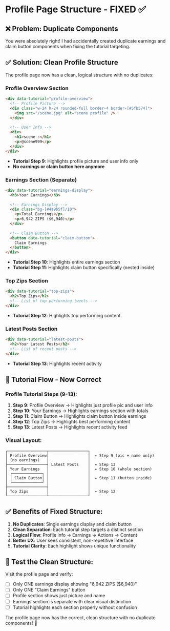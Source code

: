 # Profile Page Structure - FIXED ✅

## ❌ **Problem:** Duplicate Components
You were absolutely right! I had accidentally created duplicate earnings and claim button components when fixing the tutorial targeting.

## ✅ **Solution:** Clean Profile Structure

The profile page now has a clean, logical structure with no duplicates:

### **Profile Overview Section**
```html
<div data-tutorial="profile-overview">
  <!-- Profile Picture -->
  <div class="w-24 h-24 rounded-full border-4 border-[#5fb574]">
    <img src="/scene.jpg" alt="scene profile" />
  </div>
  
  <!-- User Info -->
  <div>
    <h1>scene ✩</h1>
    <p>@scene999</p>
  </div>
</div>
```
- **Tutorial Step 9**: Highlights profile picture and user info only
- **No earnings or claim button here anymore**

### **Earnings Section** (Separate)
```html
<div data-tutorial="earnings-display">
  <h3>Your Earnings</h3>
  
  <!-- Earnings Display -->
  <div class="bg-[#4a9b5f]/10">
    <p>Total Earnings</p>
    <p>6,942 ZIPS ($6,940)</p>
  </div>
  
  <!-- Claim Button -->
  <button data-tutorial="claim-button">
    Claim Earnings
  </button>
</div>
```
- **Tutorial Step 10**: Highlights entire earnings section
- **Tutorial Step 11**: Highlights claim button specifically (nested inside)

### **Top Zips Section**
```html
<div data-tutorial="top-zips">
  <h2>Top Zips</h2>
  <!-- List of top performing tweets -->
</div>
```
- **Tutorial Step 12**: Highlights top performing content

### **Latest Posts Section** 
```html
<div data-tutorial="latest-posts">
  <h2>Your Latest Posts</h2>
  <!-- List of recent posts -->
</div>
```
- **Tutorial Step 13**: Highlights recent activity

## 🎯 **Tutorial Flow - Now Correct**

### **Profile Tutorial Steps (9-13):**
1. **Step 9**: Profile Overview → Highlights just profile pic and user info
2. **Step 10**: Your Earnings → Highlights earnings section with totals  
3. **Step 11**: Claim Button → Highlights claim button inside earnings
4. **Step 12**: Top Zips → Highlights best performing content
5. **Step 13**: Latest Posts → Highlights recent activity feed

### **Visual Layout:**
```
┌─────────────────┬─────────────────┐
│ Profile Overview│                 │  ← Step 9 (pic + name only)
│ (no earnings)   │                 │
├─────────────────┤ Latest Posts    │  ← Step 13  
│ Your Earnings   │                 │  ← Step 10 (whole section)
│ ┌─────────────┐ │                 │
│ │ Claim Button│ │                 │  ← Step 11 (button inside)
│ └─────────────┘ │                 │  
├─────────────────┤                 │
│ Top Zips        │                 │  ← Step 12
└─────────────────┴─────────────────┘
```

## ✅ **Benefits of Fixed Structure:**

1. **No Duplicates**: Single earnings display and claim button
2. **Clean Separation**: Each tutorial step targets a distinct section
3. **Logical Flow**: Profile info → Earnings → Actions → Content
4. **Better UX**: User sees consistent, non-repetitive interface
5. **Tutorial Clarity**: Each highlight shows unique functionality

## 🧪 **Test the Clean Structure:**

Visit the profile page and verify:
- [ ] Only ONE earnings display showing "6,942 ZIPS ($6,940)"  
- [ ] Only ONE "Claim Earnings" button
- [ ] Profile section shows just picture and name
- [ ] Earnings section is separate with clear visual distinction
- [ ] Tutorial highlights each section properly without confusion

The profile page now has the correct, clean structure with no duplicate components! 🎉